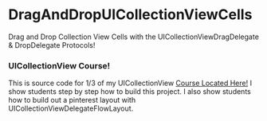 # DragAndDropUICollectionViewCells
Drag and Drop Collection View Cells with the UICollectionViewDragDelegate &amp; DropDelegate Protocols!

### UICollectionView Course!
This is source code for 1/3 of my UICollectionView [Course Located Here!](http://bit.ly/githubdragdropcoupon) I show students step by step how to build this project.
I also show students how to build out a pinterest layout with UICollectionViewDelegateFlowLayout.
